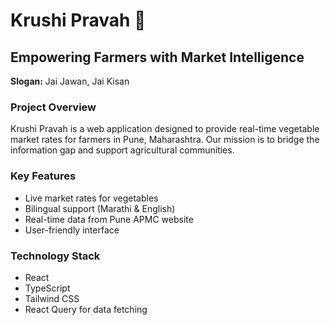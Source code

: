 
# Krushi Pravah 🌾

## Empowering Farmers with Market Intelligence

**Slogan:** Jai Jawan, Jai Kisan

### Project Overview
Krushi Pravah is a web application designed to provide real-time vegetable market rates for farmers in Pune, Maharashtra. Our mission is to bridge the information gap and support agricultural communities.

### Key Features
- Live market rates for vegetables
- Bilingual support (Marathi & English)
- Real-time data from Pune APMC website
- User-friendly interface

### Technology Stack
- React
- TypeScript
- Tailwind CSS
- React Query for data fetching
